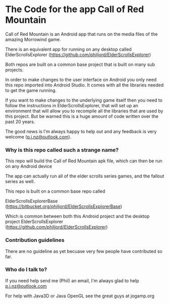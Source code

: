 # The Code for the app Call of Red Mountain #

Call of Red Mountain is an Android app that runs on the media files of the amazing Morrowind game.

There is an equivalent app for running on any desktop called ElderScrollsExplorer (https://github.com/philjord/ElderScrollsExplorer)

Both repos are built on a common base project that is built on many sub projects.

In order to make changes to the user interface on Android you only need this repo imported into Android Studio. 
It comes with all the libraries needed to get the game running.

If you want to make changes to the underlying game itself then you need to follow the instructions in ElderScrollsExplorer, that will set up an environment that will allow you to recompile
all the libraries that are used by this project. But be warned this is a huge amount of code written over the past 20 years.


The good news is I'm always happy to help out and any feedback is very welcome (p.j.nz@outlook.com).


### Why is this repo called such a strange name? ###

This repo will build the Call of Red Mountain apk file, which can then be run on any Android device

The app can actually run all of the elder scrolls series games, and the fallout series as well. 

This repo is built on a common base repo called

ElderScrollsExplorerBase (https://bitbucket.org/philjord/ElderScrollsExplorerBase) 

Which is common between both this Android project and the desktop project ElderScrollsExplorer (https://github.com/philjord/ElderScrollsExplorer)


### Contribution guidelines ###

There are no guideline as yet becuase very few people have contributed so far.

### Who do I talk to? ###

If you need help send me (Phil) an email, I'm always glad to help p.j.nz@outlook.com

For help with Java3D or Java OpenGL see the great guys at jogamp.org
